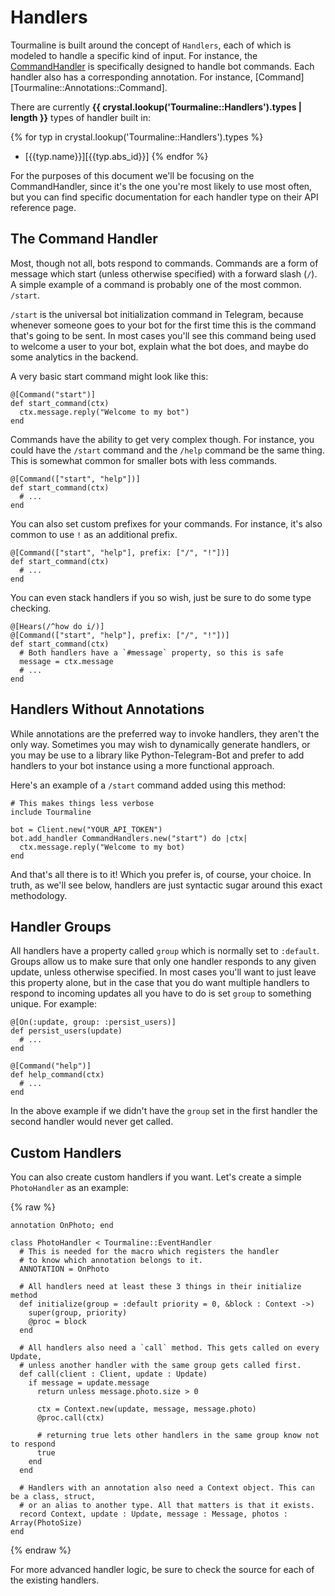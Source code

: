 # Handlers

Tourmaline is built around the concept of `Handlers`, each of which is modeled to handle a specific kind of input. For instance, the [CommandHandler](Tourmaline::Handlers::CommandHandler) is specifically designed to handle bot commands. Each handler also has a corresponding annotation. For instance, [Command][Tourmaline::Annotations::Command].

There are currently **{{ crystal.lookup('Tourmaline::Handlers').types | length }}** types of handler built in:

{% for typ in crystal.lookup('Tourmaline::Handlers').types %}
- [{{typ.name}}][{{typ.abs_id}}]
{% endfor %}

For the purposes of this document we'll be focusing on the CommandHandler, since it's the one you're most likely to use most often, but you can find specific documentation for each handler type on their API reference page.

## The Command Handler

Most, though not all, bots respond to commands. Commands are a form of message which start (unless otherwise specified) with a forward slash (`/`). A simple example of a command is probably one of the most common. `/start`.

`/start` is the universal bot initialization command in Telegram, because whenever someone goes to your bot for the first time this is the command that's going to be sent. In most cases you'll see this command being used to welcome a user to your bot, explain what the bot does, and maybe do some analytics in the backend.

A very basic start command might look like this:

```crystal
@[Command("start")]
def start_command(ctx)
  ctx.message.reply("Welcome to my bot")
end
```

Commands have the ability to get very complex though. For instance, you could have the `/start` command and the `/help` command be the same thing. This is somewhat common for smaller bots with less commands.

```crystal
@[Command(["start", "help"])]
def start_command(ctx)
  # ...
end
```

You can also set custom prefixes for your commands. For instance, it's also common to use `!` as an additional prefix.


```crystal
@[Command(["start", "help"], prefix: ["/", "!"])]
def start_command(ctx)
  # ...
end
```

You can even stack handlers if you so wish, just be sure to do some type checking.

```crystal
@[Hears(/^how do i/)]
@[Command(["start", "help"], prefix: ["/", "!"])]
def start_command(ctx)
  # Both handlers have a `#message` property, so this is safe
  message = ctx.message
  # ...
end
```

## Handlers Without Annotations

While annotations are the preferred way to invoke handlers, they aren't the only way. Sometimes you may wish to dynamically generate handlers, or you may be use to a library like Python-Telegram-Bot and prefer to add handlers to your bot instance using a more functional approach.

Here's an example of a `/start` command added using this method:

```crystal
# This makes things less verbose
include Tourmaline

bot = Client.new("YOUR_API_TOKEN")
bot.add_handler CommandHandlers.new("start") do |ctx|
  ctx.message.reply("Welcome to my bot)
end
```

And that's all there is to it! Which you prefer is, of course, your choice. In truth, as we'll see below, handlers are just syntactic sugar around this exact methodology.

## Handler Groups

All handlers have a property called `group` which is normally set to `:default`. Groups allow us to make sure that only one handler responds to any given update, unless otherwise specified. In most cases you'll want to just leave this property alone, but in the case that you do want multiple handlers to respond to incoming updates all you have to do is set `group` to something unique. For example:

```crystal
@[On(:update, group: :persist_users)]
def persist_users(update)
  # ...
end

@[Command("help")]
def help_command(ctx)
  # ...
end
```

In the above example if we didn't have the `group` set in the first handler the second handler would never get called.

## Custom Handlers

You can also create custom handlers if you want. Let's create a simple `PhotoHandler` as an example:

{% raw %}
```crystal linenums="1"
annotation OnPhoto; end

class PhotoHandler < Tourmaline::EventHandler
  # This is needed for the macro which registers the handler
  # to know which annotation belongs to it.
  ANNOTATION = OnPhoto

  # All handlers need at least these 3 things in their initialize method
  def initialize(group = :default priority = 0, &block : Context ->)
    super(group, priority)
    @proc = block
  end

  # All handlers also need a `call` method. This gets called on every Update,
  # unless another handler with the same group gets called first.
  def call(client : Client, update : Update)
    if message = update.message
      return unless message.photo.size > 0
      
      ctx = Context.new(update, message, message.photo)
      @proc.call(ctx)

      # returning true lets other handlers in the same group know not to respond
      true
    end
  end

  # Handlers with an annotation also need a Context object. This can be a class, struct,
  # or an alias to another type. All that matters is that it exists.
  record Context, update : Update, message : Message, photos : Array(PhotoSize)
end
```
{% endraw %}

For more advanced handler logic, be sure to check the source for each of the existing handlers.